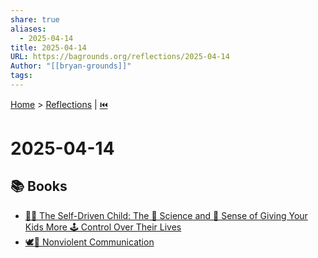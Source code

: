 ```yaml
---
share: true
aliases:
  - 2025-04-14
title: 2025-04-14
URL: https://bagrounds.org/reflections/2025-04-14
Author: "[[bryan-grounds]]"
tags: 
---
```

[Home](../index.md) > [Reflections](./index.md) | [⏮️](./2025-04-13.md)  
# 2025-04-14  
## 📚 Books  
- [👨‍🚀 The Self-Driven Child: The 🔬 Science and 🤔 Sense of Giving Your Kids More 🕹️ Control Over Their Lives](../books/the-self-driven-child.md)  
- [🕊️🤝 Nonviolent Communication](../books/nonviolent-communication.md)  
